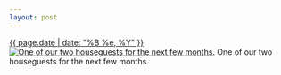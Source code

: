 ```yaml
---
layout: post
---
```


<p>
  <time><a href="/430">{{ page.date | date: "%B %e, %Y" }}</a></time>
  <a href="/430"><img src="{{ site.assets_url }}/430-640.jpg" srcset="{{ site.assets_url }}/430-1280.jpg 1280w, {{ site.assets_url }}/430-960.jpg 960w, {{ site.assets_url }}/430-640.jpg 640w, {{ site.assets_url }}/430-320.jpg 320w" sizes="(min-width: 700px) 50vw, calc(100vw - 2rem)" alt="One of our two houseguests for the next few months." /></a>
  <span>One of our two houseguests for the next few months.</span>
</p>
